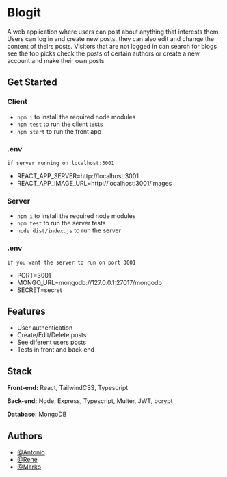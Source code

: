 
# Blogit
A web application where users can post about anything that interests them. Users can log in and create new posts, they can also edit and change the content of theirs posts. Visitors that are not logged in can search for blogs see the top picks check the posts of certain authors or create a new account  and make their own posts

## Get Started
### Client
- ```npm i``` to install the required node modules
- ```npm test``` to run the client tests
- ```npm start``` to run the front app
### .env 
```if server running on localhost:3001```
- REACT_APP_SERVER=http://localhost:3001
- REACT_APP_IMAGE_URL=http://localhost:3001/images

### Server
- ```npm i``` to install the required node modules
- ```npm test``` to run the server tests
- ```node dist/index.js``` to run the server
### .env
```if you want the server to run on port 3001```
- PORT=3001
- MONGO_URL=mongodb://127.0.0.1:27017/mongodb
- SECRET=secret

## Features

- User authentication
- Create/Edit/Delete posts
- See diferent users posts
- Tests in front and back end


## Stack

**Front-end:** React, TailwindCSS, Typescript

**Back-end:** Node, Express, Typescript, Multer, JWT, bcrypt

**Database:** MongoDB

## Authors

- [@Antonio](https://github.com/AntonioSilvaVaz)
- [@Rene](https://github.com/ReneCodes)
- [@Marko](https://github.com/markogra)

